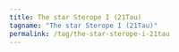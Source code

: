 ```yaml
---
title: The star Sterope I (21Tau)
tagname: "The star Sterope I (21Tau)"
permalink: /tag/the-star-sterope-i-21tau
---
```

